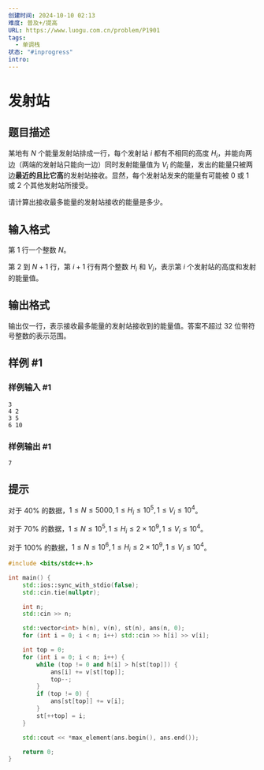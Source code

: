 ```yaml
---
创建时间: 2024-10-10 02:13
难度: 普及+/提高
URL: https://www.luogu.com.cn/problem/P1901
tags:
  - 单调栈
状态: "#inprogress"
intro:
---
```

# 发射站

## 题目描述

某地有 $N$ 个能量发射站排成一行，每个发射站 $i$ 都有不相同的高度 $H_i$，并能向两边（两端的发射站只能向一边）同时发射能量值为 $V_i$ 的能量，发出的能量只被两边**最近的且比它高**的发射站接收。显然，每个发射站发来的能量有可能被 $0$ 或 $1$ 或 $2$ 个其他发射站所接受。

请计算出接收最多能量的发射站接收的能量是多少。


## 输入格式

第 $1$ 行一个整数 $N$。

第 $2$ 到 $N+1$ 行，第 $i+1$ 行有两个整数 $H_i$ 和 $V_i$，表示第 $i$ 个发射站的高度和发射的能量值。

## 输出格式

输出仅一行，表示接收最多能量的发射站接收到的能量值。答案不超过 32 位带符号整数的表示范围。

## 样例 #1

### 样例输入 #1

```
3
4 2 
3 5 
6 10
```

### 样例输出 #1

```
7
```

## 提示

对于 $40\%$ 的数据，$1\le N\le 5000,1\le H_i\le 10^5,1\le V_i\le 10^4$。

对于 $70\%$ 的数据，$1\le N\le 10^5,1\le H_i\le 2\times 10^9,1\le V_i\le 10^4$。

对于 $100\%$ 的数据，$1\le N\le 10^6,1\le H_i\le 2\times 10^9,1\le V_i\le 10^4$。


```cpp
#include <bits/stdc++.h>

int main() {
    std::ios::sync_with_stdio(false);
    std::cin.tie(nullptr);

    int n;
    std::cin >> n;

    std::vector<int> h(n), v(n), st(n), ans(n, 0);
    for (int i = 0; i < n; i++) std::cin >> h[i] >> v[i];

    int top = 0;
    for (int i = 0; i < n; i++) {
        while (top != 0 and h[i] > h[st[top]]) {
            ans[i] += v[st[top]];
            top--;
        }
        if (top != 0) {
            ans[st[top]] += v[i];
        }
        st[++top] = i;
    }

    std::cout << *max_element(ans.begin(), ans.end());

    return 0;
}
```